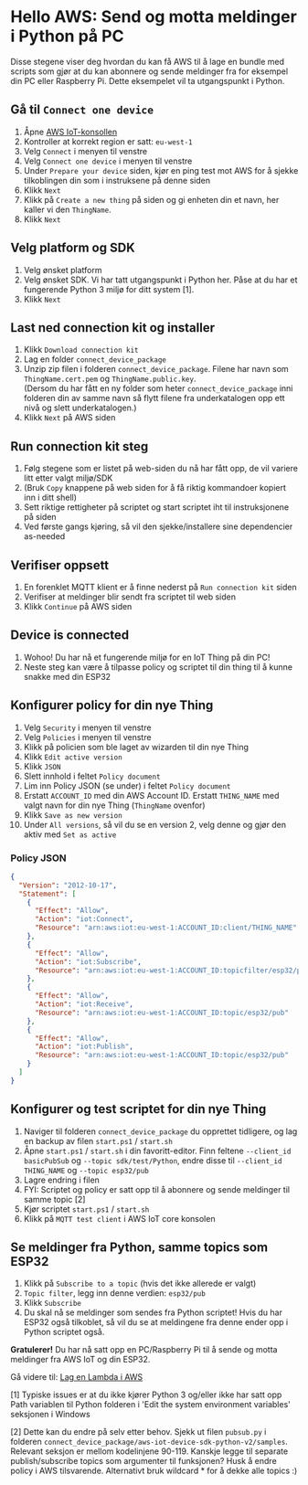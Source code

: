 # Hello AWS: Send og motta meldinger i Python på PC

Disse stegene viser deg hvordan du kan få AWS til å lage en bundle med scripts som gjør at du kan abonnere 
og sende meldinger fra for eksempel din PC eller Raspberry Pi.  Dette eksempelet vil ta utgangspunkt i Python. 

## Gå til ```Connect one device```

1. Åpne [AWS IoT-konsollen](https://eu-west-1.console.aws.amazon.com/iot/home?region=eu-west-1#/home) 
1. Kontroller at korrekt region er satt: ```eu-west-1```
1. Velg ```Connect``` i menyen til venstre
1. Velg ```Connect one device``` i menyen til venstre
1. Under ```Prepare your device``` siden, kjør en ping test mot AWS for å sjekke tilkoblingen din som i instruksene på denne siden
1. Klikk ```Next```
1. Klikk på ```Create a new thing``` på siden og gi enheten din et navn, her kaller vi den `ThingName`.
1. Klikk ```Next```

## Velg platform og SDK

1. Velg ønsket platform
1. Velg ønsket SDK. Vi har tatt utgangspunkt i Python her. Påse at du har et fungerende Python 3 miljø for ditt system [1].
1. Klikk ```Next```

## Last ned connection kit og installer

1. Klikk `Download connection kit`
1. Lag en folder `connect_device_package`
1. Unzip zip filen i folderen `connect_device_package`.  Filene har navn som `ThingName.cert.pem` og `ThingName.public.key`.  
   (Dersom du har fått en ny folder som heter `connect_device_package` inni folderen din av samme navn så flytt filene 
   fra underkatalogen opp ett nivå og slett underkatalogen.)
1. Klikk ```Next``` på AWS siden

## Run connection kit steg

1. Følg stegene som er listet på web-siden du nå har fått opp, de vil variere litt etter valgt miljø/SDK
1. (Bruk ```Copy``` knappene på web siden for å få riktig kommandoer kopiert inn i ditt shell)
1. Sett riktige rettigheter på scriptet og start scriptet iht til instruksjonene på siden
1. Ved første gangs kjøring, så vil den sjekke/installere sine dependencier as-needed

## Verifiser oppsett

1. En forenklet MQTT klient er å finne nederst på ```Run connection kit``` siden
1. Verifiser at meldinger blir sendt fra scriptet til web siden
1. Klikk ```Continue``` på AWS siden

## Device is connected

1. Wohoo!  Du har nå et fungerende miljø for en IoT Thing på din PC!
1. Neste steg kan være å tilpasse policy og scriptet til din thing til å kunne snakke med din ESP32

## Konfigurer policy for din nye Thing

1. Velg ```Security``` i menyen til venstre
1. Velg ```Policies``` i menyen til venstre
1. Klikk på policien som ble laget av wizarden til din nye Thing
1. Klikk ```Edit active version```
1. Klikk ```JSON```
1. Slett innhold i feltet ```Policy document```
1. Lim inn Policy JSON (se under) i feltet ```Policy document```
1. Erstatt ```ACCOUNT_ID``` med din AWS Account ID. Erstatt ```THING_NAME``` med valgt navn for din nye Thing (`ThingName` ovenfor)
1. Klikk ```Save as new version```
1. Under ```All versions```, så vil du se en version 2, velg denne og gjør den aktiv med ```Set as active```

### Policy JSON

```json
{
  "Version": "2012-10-17",
  "Statement": [
    {
      "Effect": "Allow",
      "Action": "iot:Connect",
      "Resource": "arn:aws:iot:eu-west-1:ACCOUNT_ID:client/THING_NAME"
    },
    {
      "Effect": "Allow",
      "Action": "iot:Subscribe",
      "Resource": "arn:aws:iot:eu-west-1:ACCOUNT_ID:topicfilter/esp32/pub"
    },
    {
      "Effect": "Allow",
      "Action": "iot:Receive",
      "Resource": "arn:aws:iot:eu-west-1:ACCOUNT_ID:topic/esp32/pub"
    },
    {
      "Effect": "Allow",
      "Action": "iot:Publish",
      "Resource": "arn:aws:iot:eu-west-1:ACCOUNT_ID:topic/esp32/pub"
    }
  ]
}
```

## Konfigurer og test scriptet for din nye Thing

1. Naviger til folderen `connect_device_package` du opprettet tidligere, og lag en backup av filen `start.ps1` / `start.sh`
1. Åpne `start.ps1` / `start.sh` i din favoritt-editor.  Finn feltene `--client_id basicPubSub` og `--topic sdk/test/Python`, endre disse til `--client_id THING_NAME` og `--topic esp32/pub`
1. Lagre endring i filen
1. FYI: Scriptet og policy er satt opp til å abonnere og sende meldinger til samme topic [2]
1. Kjør scriptet `start.ps1` / `start.sh` 
1. Klikk på `MQTT test client` i AWS IoT core konsolen

## Se meldinger fra Python, samme topics som ESP32

1. Klikk på `Subscribe to a topic` (hvis det ikke allerede er valgt)
1. `Topic filter`, legg inn denne verdien: `esp32/pub`
1. Klikk `Subscribe`
1. Du skal nå se meldinger som sendes fra Python scriptet! Hvis du har ESP32 også tilkoblet, så vil du se at meldingene fra denne ender opp i Python scriptet også.

**Gratulerer!** Du har nå satt opp en PC/Raspberry Pi til å sende og motta meldinger fra AWS IoT og din ESP32.

Gå videre til: [Lag en Lambda i AWS](./9_Lage_en_Lambda_Sky.md)

[1] Typiske issues er at du ikke kjører Python 3 og/eller ikke har satt opp Path variablen til Python folderen i 'Edit the system environment variables' seksjonen i Windows

[2]  Dette kan du endre på selv etter behov.  Sjekk ut filen ```pubsub.py``` i folderen ```connect_device_package/aws-iot-device-sdk-python-v2/samples```. Relevant seksjon er mellom kodelinjene 90-119. Kanskje legge til separate publish/subscribe topics som argumenter til funksjonen? Husk å endre policy i AWS tilsvarende. Alternativt bruk wildcard * for å dekke alle topics :)
